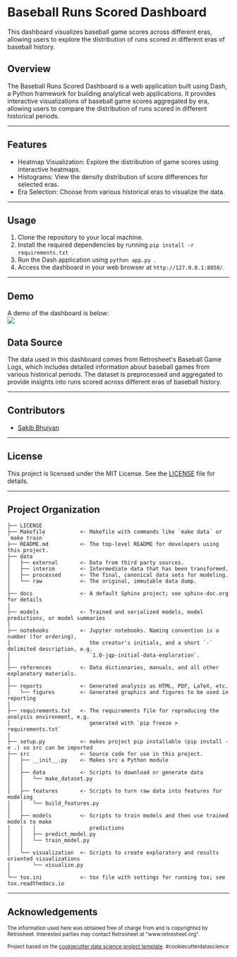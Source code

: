 Baseball Runs Scored Dashboard
==============================


This dashboard visualizes baseball game scores across different eras, allowing users to explore the distribution of runs scored in different eras of baseball history.

<h2>Overview</h2>
The Baseball Runs Scored Dashboard is a web application built using Dash, a Python framework for building analytical web applications. It provides interactive visualizations of baseball game scores aggregated by era, allowing users to compare the distribution of runs scored in different historical periods.

--------

<h2>Features</h2>
<ul>
    <li>Heatmap Visualization: Explore the distribution of game scores using interactive heatmaps.
    <li>Histograms: View the density distribution of score differences for selected eras.
    <li>Era Selection: Choose from various historical eras to visualize the data.
</ul>

--------

<h2>Usage</h2>
<ol>
    <li>Clone the repository to your local machine.
    <li>Install the required dependencies by running <code>pip install -r requirements.txt </code>.
    <li>Run the Dash application using <code>python app.py </code>.
    <li>Access the dashboard in your web browser at <code>http://127.0.0.1:8050/</code>.
</ol>

--------

<h2> Demo </h2>
A demo of the dashboard is below: 
<br>
<img src="reports/figures/dash_app_gif.gif">

<h2>Data Source</h2>
The data used in this dashboard comes from Retrosheet's Baseball Game Logs, which includes detailed information about baseball games from various historical periods. The dataset is preprocessed and aggregated to provide insights into runs scored across different eras of baseball history.

--------

<h2>Contributors</h2>
<ul>
    <li><a href="https://github.com/sakibkbhuiyan">Sakib Bhuiyan</a>
</ul>

--------

<h2>License</h2>
This project is licensed under the MIT License. See the <a href="LICENSE">LICENSE</a> file for details.

--------

<h2>Project Organization</h2>

    ├── LICENSE
    ├── Makefile           <- Makefile with commands like `make data` or `make train`
    ├── README.md          <- The top-level README for developers using this project.
    ├── data
    │   ├── external       <- Data from third party sources.
    │   ├── interim        <- Intermediate data that has been transformed.
    │   ├── processed      <- The final, canonical data sets for modeling.
    │   └── raw            <- The original, immutable data dump.
    │
    ├── docs               <- A default Sphinx project; see sphinx-doc.org for details
    │
    ├── models             <- Trained and serialized models, model predictions, or model summaries
    │
    ├── notebooks          <- Jupyter notebooks. Naming convention is a number (for ordering),
    │                         the creator's initials, and a short `-` delimited description, e.g.
    │                         `1.0-jqp-initial-data-exploration`.
    │
    ├── references         <- Data dictionaries, manuals, and all other explanatory materials.
    │
    ├── reports            <- Generated analysis as HTML, PDF, LaTeX, etc.
    │   └── figures        <- Generated graphics and figures to be used in reporting
    │
    ├── requirements.txt   <- The requirements file for reproducing the analysis environment, e.g.
    │                         generated with `pip freeze > requirements.txt`
    │
    ├── setup.py           <- makes project pip installable (pip install -e .) so src can be imported
    ├── src                <- Source code for use in this project.
    │   ├── __init__.py    <- Makes src a Python module
    │   │
    │   ├── data           <- Scripts to download or generate data
    │   │   └── make_dataset.py
    │   │
    │   ├── features       <- Scripts to turn raw data into features for modeling
    │   │   └── build_features.py
    │   │
    │   ├── models         <- Scripts to train models and then use trained models to make
    │   │   │                 predictions
    │   │   ├── predict_model.py
    │   │   └── train_model.py
    │   │
    │   └── visualization  <- Scripts to create exploratory and results oriented visualizations
    │       └── visualize.py
    │
    └── tox.ini            <- tox file with settings for running tox; see tox.readthedocs.io


--------

<h2>Acknowledgements</h2>
<p><small>The information used here was obtained free of charge from and is copyrighted by Retrosheet.  Interested parties may contact Retrosheet at "www.retrosheet.org". </small></p>
<p><small>Project based on the <a target="_blank" href="https://drivendata.github.io/cookiecutter-data-science/">cookiecutter data science project template</a>. #cookiecutterdatascience</small></p>
